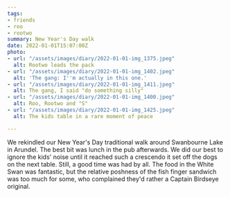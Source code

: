 ```yaml
---
tags:
- friends
- roo
- rootwo
summary: New Year's Day walk
date: 2022-01-01T15:07:00Z
photo:
- url: "/assets/images/diary/2022-01-01-img_1375.jpeg"
  alt: Rootwo leads the pack
- url: "/assets/images/diary/2022-01-01-img_1402.jpeg"
  alt: 'The gang: I''m actually in this one.'
- url: "/assets/images/diary/2022-01-01-img_1411.jpeg"
  alt: The gang, I said "do something silly"
- url: "/assets/images/diary/2022-01-01-img_1400.jpeg"
  alt: Roo, Rootwo and "S"
- url: "/assets/images/diary/2022-01-01-img_1425.jpeg"
  alt: The kids table in a rare moment of peace

---
```

We rekindled our New Year's Day traditional walk around Swanbourne Lake in Arundel. The best bit was lunch in the pub afterwards. We did our best to ignore the kids' noise until it reached such a crescendo it set off the dogs on the next table. Still, a good time was had by all. The food in the White Swan was fantastic, but the relative poshness of the fish finger sandwich was too much for some, who complained they'd rather a Captain Birdseye original.